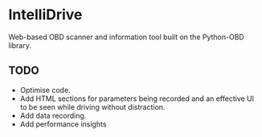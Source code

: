 # IntelliDrive
Web-based OBD scanner and information tool built on the Python-OBD library.

## TODO
- Optimise code.
- Add HTML sections for parameters being recorded and an effective UI to be seen while driving without distraction.
- Add data recording.
- Add performance insights 
